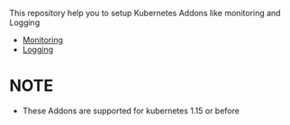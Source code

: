 This repository help you to setup Kubernetes Addons like monitoring and Logging

- [Monitoring](https://github.com/angudadevops/k8s_addons/tree/master/monitoring)
- [Logging](https://github.com/angudadevops/k8s_addons/tree/master/logging)

# NOTE
- These Addons are supported for kubernetes 1.15 or before
